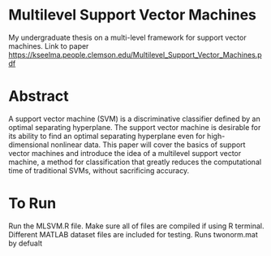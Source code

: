 # Multilevel Support Vector Machines

My undergraduate thesis on a multi-level framework for support vector machines. Link to paper https://kseelma.people.clemson.edu/Multilevel_Support_Vector_Machines.pdf

# Abstract 

A support vector machine (SVM) is a discriminative classifier defined by an optimal separating hyperplane. The support vector machine is desirable for its ability to find an optimal separating hyperplane even for high-dimensional nonlinear data. This paper will cover the basics of support vector machines and introduce the idea of a multilevel support vector machine, a method for classification that greatly reduces the computational time of traditional SVMs, without sacrificing accuracy.


# To Run

Run the MLSVM.R file. Make sure all of files are compiled if using R terminal. 
Different MATLAB dataset files are included for testing. Runs twonorm.mat by defualt
